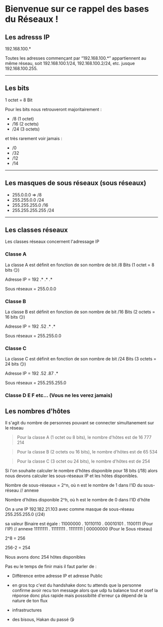 # Bienvenue sur ce rappel des bases du Réseaux !

## Les adresss IP

192.168.100.*

Toutes les adresses commençant par “192.168.100.*” appartiennent au
même réseau, soit 192.168.100.1/24, 192.168.100.2/24, etc. jusque 192.168.100.255.

---

## Les bits

1 octet = 8 Bit

Pour les bits nous retrouveront majoritairement :
- /8  (1 octet)
- /16 (2 octets)
- /24 (3 octets)

et très rarement voir jamais :
- /0
- /32 
- /12 
- /14

---

## Les masques de sous réseaux (sous réseaux)
- 255.0.0.0 => /8
- 255.255.0.0 /24
- 255.255.255.0 /16
- 255.255.255.255 /24

___


## Les classes réseaux
Les classes réseaux concernent l'adressage IP

### Classe A
La classe A est définit en fonction de son nombre de bit
/8 Bits (1 octet = 8 bits 😏)

Adresse IP = 192 .* .* .*

Sous réseaux = 255.0.0.0

### Classe B
La classe B est définit en fonction de son nombre de bit
/16 Bits (2 octets = 16 bits 😏)

Adresse IP = 192 .52 .* .*

Sous réseaux = 255.255.0.0

### Classe C
La classe C est définit en fonction de son nombre de bit
/24 Bits (3 octets = 24 bits 😏)

Adresse IP = 192 .52 .87 .*

Sous réseaux = 255.255.255.0


### Classe D E F etc... (Vous ne les verez jamais)


## Les nombres d'hôtes

Il s'agit du nombre de personnes pouvant se connecter simultanement sur le réseau

>Pour la classe A (1 octet ou 8 bits), le nombre d'hôtes est de 16 777 214

>Pour la classe B (2 octets ou 16 bits), le nombre d'hôtes est de 65 534

>Pour la classe C (3 octet ou 24 bits), le nombre d'hôtes est de 254 


Si l'on souhaite calculer le nombre d'hôtes disponible pour 18 bits (/18)
alors nous devons calculer les sous-réseaux IP et les hôtes disponibles.


Nombre de sous-réseaux = 2^n, où n est le nombre de 1 dans l'ID du sous-réseau    // annexe

Nombre d'hôtes disponible 2^h, où h est le nombre de 0 dans l'ID d'hôte

On a une IP 192.182.21.103 avec comme masque de sous-réseau 255.255.255.0 (/24)

sa valeur Binaire est égale :
11000000 . 10110110 . 00010101 . 1100111  (Pour l'IP) // annexe
11111111 . 11111111 . 11111111 | 00000000 (Pour le Sous réseau)

2^8 = 256

256-2 = 254

Nous avons donc 254 hôtes disponibles


Pas eu le temps de finir mais il faut parler de :

- Différence entre adresse IP et adresse Public
- en gros tcp c'est du handshake donc tu attends que la personne confirme avoir recu ton message alors que udp tu balance tout et osef la réponse donc plus rapide mais posssibilté d'erreur ça dépend de la nature de ton flux
- infrastructures


- des bisous, Hakan du passé 😘

